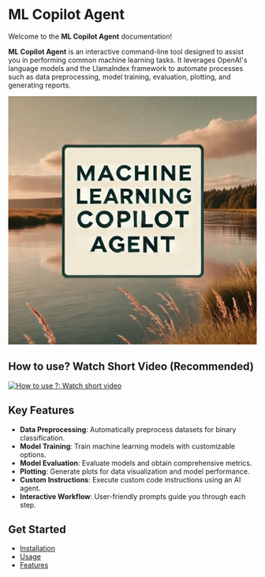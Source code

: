 # ML Copilot Agent

Welcome to the **ML Copilot Agent** documentation!

**ML Copilot Agent** is an interactive command-line tool designed to assist you in performing common machine learning tasks. It leverages OpenAI's language models and the LlamaIndex framework to automate processes such as data preprocessing, model training, evaluation, plotting, and generating reports.

![ML Copilot Agent Banner](/assets/ml-agent_thumbnail.jpeg)

## How to use? Watch Short Video (Recommended)

[![How to use ?: Watch short video](https://img.youtube.com/vi/rci7WLu7Lw8/0.jpg)](https://youtu.be/rci7WLu7Lw8)


## Key Features

- **Data Preprocessing**: Automatically preprocess datasets for binary classification.
- **Model Training**: Train machine learning models with customizable options.
- **Model Evaluation**: Evaluate models and obtain comprehensive metrics.
- **Plotting**: Generate plots for data visualization and model performance.
- **Custom Instructions**: Execute custom code instructions using an AI agent.
- **Interactive Workflow**: User-friendly prompts guide you through each step.

## Get Started

- [Installation](installation.md)
- [Usage](usage/command.md)
- [Features](features/preprocessing.md)
